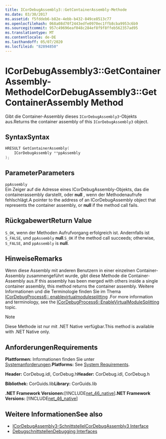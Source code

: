 ```yaml
---
title: ICorDebugAssembly3::GetContainerAssembly-Methode
ms.date: 03/30/2017
ms.assetid: f5fddeb6-b82e-4ebb-b432-849ce8513c77
ms.openlocfilehash: 068a08d70f2443edfe0970ec1ffb8cba9953c6b9
ms.sourcegitcommit: 957c49696eaf048c284ef8f9f8ffeb562357ad95
ms.translationtype: MT
ms.contentlocale: de-DE
ms.lasthandoff: 05/07/2020
ms.locfileid: "82894850"
---
```

# <a name="icordebugassembly3getcontainerassembly-method"></a><span data-ttu-id="0df4f-102">ICorDebugAssembly3::GetContainerAssembly-Methode</span><span class="sxs-lookup"><span data-stu-id="0df4f-102">ICorDebugAssembly3::GetContainerAssembly Method</span></span>
<span data-ttu-id="0df4f-103">Gibt die Container-Assembly dieses `ICorDebugAssembly3`-Objekts aus.</span><span class="sxs-lookup"><span data-stu-id="0df4f-103">Returns the container assembly of this `ICorDebugAssembly3` object.</span></span>  
  
## <a name="syntax"></a><span data-ttu-id="0df4f-104">Syntax</span><span class="sxs-lookup"><span data-stu-id="0df4f-104">Syntax</span></span>  
  
```cpp  
HRESULT GetContainerAssembly(  
    ICorDebugAssembly **ppAssembly  
);  
```  
  
## <a name="parameters"></a><span data-ttu-id="0df4f-105">Parameter</span><span class="sxs-lookup"><span data-stu-id="0df4f-105">Parameters</span></span>  
 `ppAssembly`  
 <span data-ttu-id="0df4f-106">Ein Zeiger auf die Adresse eines ICorDebugAssembly-Objekts, das die containerassembly darstellt, oder **null** , wenn der Methodenaufrufe fehlschlägt.</span><span class="sxs-lookup"><span data-stu-id="0df4f-106">A pointer to the address of an ICorDebugAssembly object that represents the container assembly, or **null** if the method call fails.</span></span>  
  
## <a name="return-value"></a><span data-ttu-id="0df4f-107">Rückgabewert</span><span class="sxs-lookup"><span data-stu-id="0df4f-107">Return Value</span></span>  
 <span data-ttu-id="0df4f-108">`S_OK`, wenn der Methoden Aufrufvorgang erfolgreich ist. Andernfalls ist `S_FALSE`, und `ppAssembly` **null**.</span><span class="sxs-lookup"><span data-stu-id="0df4f-108">`S_OK` if the method call succeeds; otherwise, `S_FALSE`, and `ppAssembly` is **null**.</span></span>  
  
## <a name="remarks"></a><span data-ttu-id="0df4f-109">Hinweise</span><span class="sxs-lookup"><span data-stu-id="0df4f-109">Remarks</span></span>  
 <span data-ttu-id="0df4f-110">Wenn diese Assembly mit anderen Benutzern in einer einzelnen Container-Assembly zusammengeführt wurde, gibt diese Methode die Container-Assembly aus.</span><span class="sxs-lookup"><span data-stu-id="0df4f-110">If this assembly has been merged with others inside a single container assembly, this method returns the container assembly.</span></span> <span data-ttu-id="0df4f-111">Weitere Informationen und die Terminologie finden Sie im Thema [ICorDebugProcess6:: enablevirtualmodulesplitting](icordebugprocess6-enablevirtualmodulesplitting-method.md) .</span><span class="sxs-lookup"><span data-stu-id="0df4f-111">For more information and terminology, see the [ICorDebugProcess6::EnableVirtualModuleSplitting](icordebugprocess6-enablevirtualmodulesplitting-method.md) topic.</span></span>  
  
> [!NOTE]
> <span data-ttu-id="0df4f-112">Diese Methode ist nur mit .NET Native verfügbar.</span><span class="sxs-lookup"><span data-stu-id="0df4f-112">This method is available with .NET Native only.</span></span>  
  
## <a name="requirements"></a><span data-ttu-id="0df4f-113">Anforderungen</span><span class="sxs-lookup"><span data-stu-id="0df4f-113">Requirements</span></span>  
 <span data-ttu-id="0df4f-114">**Plattformen:** Informationen finden Sie unter [Systemanforderungen](../../get-started/system-requirements.md).</span><span class="sxs-lookup"><span data-stu-id="0df4f-114">**Platforms:** See [System Requirements](../../get-started/system-requirements.md).</span></span>  
  
 <span data-ttu-id="0df4f-115">**Header:** CorDebug.idl, CorDebug.h</span><span class="sxs-lookup"><span data-stu-id="0df4f-115">**Header:** CorDebug.idl, CorDebug.h</span></span>  
  
 <span data-ttu-id="0df4f-116">**Bibliothek:** CorGuids.lib</span><span class="sxs-lookup"><span data-stu-id="0df4f-116">**Library:** CorGuids.lib</span></span>  
  
 <span data-ttu-id="0df4f-117">**.NET Framework Versionen:**[!INCLUDE[net_46_native](../../../../includes/net-46-native-md.md)]</span><span class="sxs-lookup"><span data-stu-id="0df4f-117">**.NET Framework Versions:** [!INCLUDE[net_46_native](../../../../includes/net-46-native-md.md)]</span></span>  
  
## <a name="see-also"></a><span data-ttu-id="0df4f-118">Weitere Informationen</span><span class="sxs-lookup"><span data-stu-id="0df4f-118">See also</span></span>

- [<span data-ttu-id="0df4f-119">ICorDebugAssembly3-Schnittstelle</span><span class="sxs-lookup"><span data-stu-id="0df4f-119">ICorDebugAssembly3 Interface</span></span>](icordebugassembly3-interface.md)
- [<span data-ttu-id="0df4f-120">Debugschnittstellen</span><span class="sxs-lookup"><span data-stu-id="0df4f-120">Debugging Interfaces</span></span>](debugging-interfaces.md)
